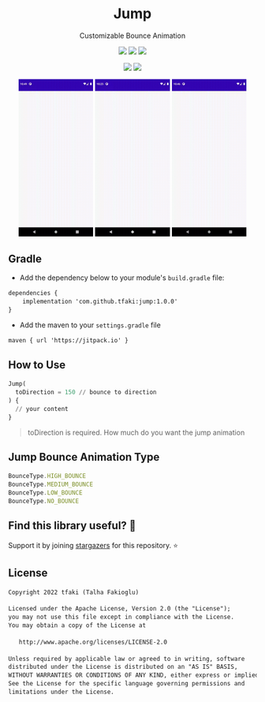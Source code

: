 <div align="center"> <h1 align="center">Jump</h1> </div>

<p align="center">
Customizable Bounce Animation 
</p>

<p align="center">
  <img src="https://img.shields.io/badge/kotlin-%230095D5.svg?style=for-the-badge&logo=kotlin&logoColor=white">
  <img src="https://img.shields.io/badge/Android-3DDC84?style=for-the-badge&logo=android&logoColor=white">
  <img src="https://img.shields.io/badge/Android%20Studio-3DDC84.svg?style=for-the-badge&logo=android-studio&logoColor=white">
</p>

<p align="center">
  <img src="https://jitpack.io/v/tfaki/jump.svg">
  <img src="https://img.shields.io/badge/License-Apache_2.0-blue.svg">
</p>

<p align="center">
 <img src="jumping_top.gif" width="30%"/>
  <img src="jumping_button.gif" width="30%"/>
  <img src="jumping_bottom.gif" width="30%"/>
</p>
  
  <p align="center">
</p>

## Gradle
- Add the dependency below to your module's `build.gradle` file:
```xml
dependencies {
    implementation 'com.github.tfaki:jump:1.0.0'
}
``` 
- Add the maven to your `settings.gradle` file
```xml
maven { url 'https://jitpack.io' }
```

## How to Use
```python
Jump(
  toDirection = 150 // bounce to direction
) {
  // your content                        
}
```
> toDirection is required. How much do you want the jump animation

## Jump Bounce Animation Type
```javascript
BounceType.HIGH_BOUNCE
BounceType.MEDIUM_BOUNCE
BounceType.LOW_BOUNCE
BounceType.NO_BOUNCE
```

## Find this library useful? 🤩
Support it by joining [stargazers](https://github.com/tfaki/jump/stargazers) for this repository. ⭐

## License

```xml
Copyright 2022 tfaki (Talha Fakioglu)

Licensed under the Apache License, Version 2.0 (the "License");
you may not use this file except in compliance with the License.
You may obtain a copy of the License at

   http://www.apache.org/licenses/LICENSE-2.0

Unless required by applicable law or agreed to in writing, software
distributed under the License is distributed on an "AS IS" BASIS,
WITHOUT WARRANTIES OR CONDITIONS OF ANY KIND, either express or implied.
See the License for the specific language governing permissions and
limitations under the License.
